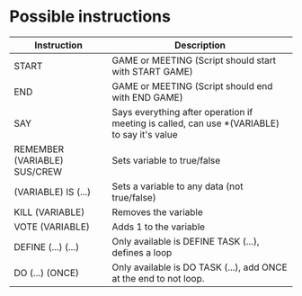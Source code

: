 # Possible instructions

| Instruction | Description |
|---|---|
| START | GAME or MEETING (Script should start with START GAME) |
| END | GAME or MEETING (Script should end with END GAME) |
| SAY | Says everything after operation if meeting is called, can use *(VARIABLE) to say it's value |
| REMEMBER (VARIABLE) SUS/CREW | Sets variable to true/false |
| (VARIABLE) IS (...) | Sets a variable to any data (not true/false) |
| KILL (VARIABLE) | Removes the variable |
| VOTE (VARIABLE) | Adds 1 to the variable |
| DEFINE (...) (...) | Only available is DEFINE TASK (...), defines a loop |
| DO (...) (ONCE) | Only available is DO TASK (...), add ONCE at the end to not loop. |